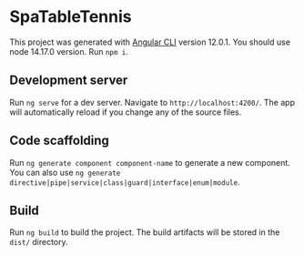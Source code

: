 # SpaTableTennis

This project was generated with [Angular CLI](https://github.com/angular/angular-cli) version 12.0.1.
You should use node 14.17.0 version. 
Run `npm i`.

## Development server

Run `ng serve` for a dev server. Navigate to `http://localhost:4200/`. The app will automatically reload if you change any of the source files.

## Code scaffolding

Run `ng generate component component-name` to generate a new component. You can also use `ng generate directive|pipe|service|class|guard|interface|enum|module`.

## Build

Run `ng build` to build the project. The build artifacts will be stored in the `dist/` directory.